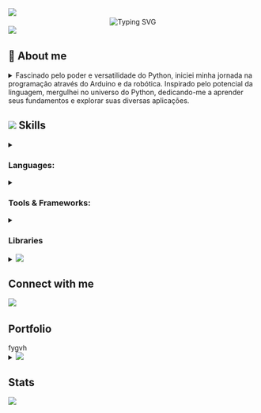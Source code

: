 <img src="https://user-images.githubusercontent.com/73097560/115834477-dbab4500-a447-11eb-908a-139a6edaec5c.gif">



<div align="center">
  <img src="https://readme-typing-svg.demolab.com?font=Fira+Code&weight=500&size=22&pause=1000&color=A901DB&center=true&vCenter=true&random=false&width=524&lines=%E2%8A%B9+Welcome+to+my+profile!+%E2%8A%B9+" alt="Typing SVG">
</div>



<img src="https://user-images.githubusercontent.com/73097560/115834477-dbab4500-a447-11eb-908a-139a6edaec5c.gif">



<!-- About-me -->
<div>
  <h2>💫 About me</h2>
  <div>
    <details>
      <summary>
        Fascinado pelo poder e versatilidade do Python, iniciei minha jornada na programação através do Arduino e da robótica. Inspirado pelo potencial da linguagem, mergulhei no universo do Python, dedicando-me a aprender seus fundamentos e explorar suas diversas aplicações.
      </summary>
      <details>
        <summary><h4>Minhas paixões:</h4></summary>
          <strong>Desenvolvimento de software:</strong> Criar programas que solucionam problemas, automatizam tarefas e facilitam a vida das pessoas me traz grande satisfação.
          </br></br>
          <strong>Automação:</strong> Encontro grande prazer em automatizar tarefas repetitivas, otimizando processos e liberando tempo para atividades mais criativas.
      </details>
      <details>
        <summary><h4>Aprendizado contínuo:</h4></summary>
          Minha jornada de aprendizado em Python tem sido enriquecedora e desafiadora. Dediquei-me a estudar tutoriais online, participar de cursos e workshops e desenvolver projetos pessoais para aprimorar minhas habilidades.
      </details>
      <details>
        <summary><h4>Objetivos ambiciosos:</h4></summary>
          <summary>Domínio do Python:</summary> Aspiro me tornar um programador Python proficiente e versátil, capaz de desenvolver soluções inovadoras e eficientes.
          </br>
          <summary>Contribuição à comunidade:</summary> Acredito na importância de compartilhar conhecimento e colaborar em projetos open-source, contribuindo para o crescimento da comunidade Python.
          </br>
          <summary>Impacto positivo:</summary> Pretendo utilizar minhas habilidades em Python para causar um impacto positivo no mundo, solucionando problemas e criando ferramentas úteis.
      </details>
      <details>
        <summary><h4>Habilidades complementares:</h4></summary>
          Forte capacidade de resolução de problemas e pensamento crítico.
          </br></br>
          Excelentes habilidades de comunicação e interpessoais.
          </br></br>
          Paixão por aprender e se adaptar a novas tecnologias.
          </br></br>
          Dedicação e persistência para superar desafios e alcançar meus objetivos.
      </details>
      <details>
        <summary><h4>Dedicação e entusiasmo:</h4></summary>
          Sou um entusiasta dedicado, sempre buscando aprender e crescer na área da programação. Acredito que a tecnologia e a programação são ferramentas poderosas que podem transformar o mundo, e estou ansioso para fazer parte dessa jornada.
      </details>
      <details>
        <summary><h4>Confiança e disponibilidade:</h4></summary>
          Estou confiante de que minhas habilidades e meu entusiasmo me tornarão um ativo valioso para qualquer equipe. Se você busca um programador Python dedicado e apaixonado, por favor, entre em contato.
      </details>
    </details>
  </div>
</div>



<!-- Skills -->
<div>
  <h2>
    <img src="https://media2.giphy.com/media/QssGEmpkyEOhBCb7e1/giphy.gif?cid=ecf05e47a0n3gi1bfqntqmob8g9aid1oyj2wr3ds3mg700bl&rid=giphy.gif" width ="25" />
    Skills
  </h2>
  <div>
    <details>
      <!-- Programming Languages -->
      <summary><h3>Languages:</h3></summary>
      <a href="https://www.python.org" target="_blank"><img src='https://github.com/user-attachments/assets/ab472791-6129-43d5-97ce-c860bb27e453' width ="45" alt='Python Logo'/></a>
      <a href="https://developer.mozilla.org/pt-BR/docs/Web/JavaScript" target="_blank"><img src='https://github.com/user-attachments/assets/041a272d-0e4c-47d8-b506-15ae32c7a3fa' width ="45" alt='Javascript Logo'/></a>
      <a href="https://www.typescriptlang.org" target="_blank"><img src='https://github.com/user-attachments/assets/0f60dcd1-e970-4f68-b963-02cdafddbd9b' width ="45" alt='Typescript Logo'/></a>
      <a href="https://developer.mozilla.org/pt-BR/docs/Web/HTML" target="_blank"><img src='https://github.com/user-attachments/assets/bfdbfcec-2f60-4144-999b-83c45bb188e7' width ="45" alt='HTML Logo'/></a>
      <a href="https://developer.mozilla.org/pt-BR/docs/Web/CSS" target="_blank"><img src='https://github.com/user-attachments/assets/b38fb9ba-f7ba-412c-a0d8-49de69bd60fd' width ="45" alt='CSS Logo'/></a>
      <a href="https://www.arduino.cc" target="_blank"><img src='https://github.com/user-attachments/assets/6e9e4560-7c89-4e34-b805-5f113d6393fb' width ="45" alt='Arduino Logo'/></a>
    </details>
    <details>
      <!-- Tools & Frameworks -->
      <summary><h3>Tools & Frameworks:</h3></summary>
      <a href="https://www.anaconda.com" target="_blank"><img src='https://github.com/user-attachments/assets/32042700-2064-40ed-86cc-47f510629379' width ="45" alt='Anaconda Logo'/></a>
      <a href="https://jupyter.org" target="_blank"><img src='https://github.com/user-attachments/assets/94f14724-9cdb-4025-abc8-015bde67e8bd' width ="45" alt='Jupyter Logo'/></a>
      <a href="https://vitejs.dev" target="_blank"><img src='https://github.com/user-attachments/assets/e1661c82-68b2-4a8a-b598-ed7b06bc4ce7' width ="45" alt='Vite Logo'/></a>
      <a href="https://www.jetbrains.com/pt-br/pycharm/" target="_blank"><img src='https://github.com/user-attachments/assets/9515bda8-50ca-486d-b033-4834bc658b84' width ="45" alt='Pycharm Logo'/></a>
      <a href="https://code.visualstudio.com" target="_blank"><img src='https://github.com/user-attachments/assets/66391eea-0872-406e-a4ff-59d5a16a14fa' width ="45" alt='VS Code Logo'/></a>
      <a href="https://react.dev" target="_blank"><img src='https://github.com/user-attachments/assets/a8a809a1-a89e-42d4-b481-cc72d0b04ea9' width ="45" alt='React Logo'/></a>
      <a href="https://tailwindcss.com" target="_blank"><img src='https://github.com/user-attachments/assets/e35d10ed-b330-426f-82c9-5eb83dfba05a' width ="45" alt='Tailwind Logo'/></a>
    </details>
    <details>
      <!-- Libraries -->
      <summary><h3>Libraries</h3></summary>
      <a href="https://pandas.pydata.org" target="_blank"><img src='https://github.com/user-attachments/assets/b1ab95c7-3080-4533-92f3-a004ce0956da' width ="45" alt='Pandas Logo'/></a>
      <a href="https://www.selenium.dev" target="_blank"><img src='https://github.com/user-attachments/assets/76aae124-e13d-4d4b-ad20-640dd27347a6' width ="45" alt='Selenium Logo'/></a>
      <a href="https://matplotlib.org" target="_blank"><img src='https://github.com/user-attachments/assets/76e3597e-1730-4356-89a9-c1f6423127c3' width ="45" alt='Matplotlib Logo'/></a>
      <a href="https://scikit-learn.org/stable/" target="_blank"><img src='https://github.com/user-attachments/assets/5d5afc00-5ee1-4ae4-a133-dc53cc652bb8' width ="45" alt='Scikit-learn Logo'/></a>
      <a href="https://plotly.com" target="_blank"><img src='https://github.com/user-attachments/assets/47b56c9a-cd61-49e7-976d-4d0d9cf1664c' width ="45" alt='Ploty Logo'/></a>
      <a href="https://www.djangoproject.com" target="_blank"><img src='https://github.com/user-attachments/assets/03f80f13-71c4-4cf4-ade6-2be166b27d2e' width ="45" alt='Django Logo'/></a>
      <a href="https://docs.pytest.org/en/stable/" target="_blank"><img src='https://github.com/user-attachments/assets/23cca888-791b-4d3b-b844-4cfca63b3135' width ="45" alt='Pytest Logo'/></a>
      <a href="https://flask.palletsprojects.com/en/3.0.x/" target="_blank"><img src='https://github.com/user-attachments/assets/1e1093cf-3f29-438a-a1e8-c949fe7c26fa' width ="45" alt='Flask Logo'/></a>
    </details>
  </div>
</div>



<!-- Connect -->
<details> 
  <summary>
    <img src='https://github.com/user-attachments/assets/18de3bf8-19c3-42b3-9275-28dab2b71438' width ="35" />
    <h2>Connect with me</h2>
  </summary>
     <div>
          <!-- Email -->
          <a href = "mailto:rafaelvenet@gmail.com"><img loading="lazy" src="https://img.shields.io/badge/-Email-000?style=for-the-badge&logo=microsoft-outlook&logoColor=A901DB&&color:FFF"></a>
          <!-- LinkedIn -->
          <a href="https://www.linkedin.com/in/rafael-peral-83438a278/" target="_blank"><img loading="lazy" src="https://img.shields.io/badge/-LinkedIn-000?style=for-the-badge&logo=linkedin&logoColor=A901DB&&color:FFF"></a>   
          <!-- Instagram -->
          <a href="https://www.instagram.com/rafaelvenet/" target="_blank"><img loading="lazy" src="https://img.shields.io/badge/-Instagram-000?style=for-the-badge&logo=instagram&logoColor=A901DB&&color:FFF"></a>
          <!-- Connect -->
          <a href="https://t.me/RafaelPeral" target="_blank"><img loading="lazy" src="https://img.shields.io/badge/-Telegram-000?style=for-the-badge&logo=instagram&logoColor=A901DB&&color:FFF"></a>
     </div>
</details>



<!-- Portfolio -->
<img src="https://media4.giphy.com/media/SHjOSDkKZ18qOHA5B5/giphy.gif?cid=ecf05e472dn9ibwtf9czm1rfs7icyz2avlb8pph666unq8pj&ep=v1_stickers_search&rid=giphy.gif" width ="35">
<h2>Portfolio</h2>
<div>
  fygvh
</div>



<!-- Stats -->
<details> 
  <summary>
    <img src="https://media.giphy.com/media/iY8CRBdQXODJSCERIr/giphy.gif" width="35">
    <h2>Stats</h2>
  </summary>
  <!-- GitHub Stats -->
  <div align="center">
    <img src="https://github-readme-stats.vercel.app/api?username=RafaelPeral&hide_title=false&hide_rank=false&show_icons=true&include_all_commits=true&count_private=true&disable_animations=false&theme=midnight-purple&locale=en&hide_border=false&order=1" height="150" alt="stats graph"  />
    <img src="https://streak-stats.demolab.com?user=RafaelPeral&locale=en&mode=daily&theme=midnight-purple&hide_border=false&border_radius=5&order=3" height="150" alt="streak graph"  />
    <img src="https://github-readme-stats.vercel.app/api/top-langs?username=RafaelPeral&locale=en&hide_title=false&layout=compact&card_width=320&langs_count=5&theme=midnight-purple&hide_border=false&order=2" height="150" alt="languages graph"  />
  </div>

  <!-- Cobrinha -->
  <picture align="center">
    <source media="(prefers-color-scheme: dark)" srcset="https://raw.githubusercontent.com/RafaelPeral/RafaelPeral/output/github-contribution-grid-snake-dark.svg">
    <source media="(prefers-color-scheme: dark)" srcset="https://raw.githubusercontent.com/RafaelPeral/RafaelPeral/output/github-contribution-grid-snake-dark.svg">
    <img align="center" alt="github contribution grid snake animation" src="https://raw.githubusercontent.com/RafaelPeral/RafaelPeral/output/github-contribution-grid-snake.svg">
  </picture>
</details>

<img src="https://user-images.githubusercontent.com/73097560/115834477-dbab4500-a447-11eb-908a-139a6edaec5c.gif">







<img src='' width ="45">